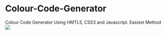 # Colour-Code-Generator
Colour Code Generator Using HMTL5, CSS3 and Javascript.
Easiest Method
<img src = "https://picsum.photos/id/237/200/300" >

